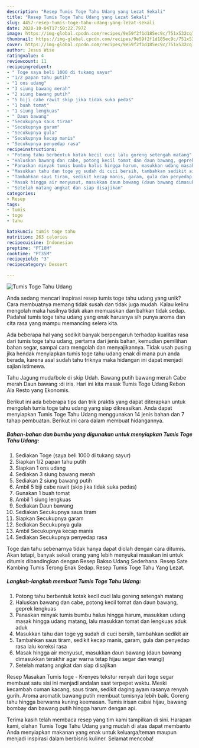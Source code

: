 ```yaml
---
description: "Resep Tumis Toge Tahu Udang yang Lezat Sekali"
title: "Resep Tumis Toge Tahu Udang yang Lezat Sekali"
slug: 4457-resep-tumis-toge-tahu-udang-yang-lezat-sekali
date: 2020-10-04T17:50:22.797Z
image: https://img-global.cpcdn.com/recipes/9e59f2f1d185ec9c/751x532cq70/tumis-toge-tahu-udang-foto-resep-utama.jpg
thumbnail: https://img-global.cpcdn.com/recipes/9e59f2f1d185ec9c/751x532cq70/tumis-toge-tahu-udang-foto-resep-utama.jpg
cover: https://img-global.cpcdn.com/recipes/9e59f2f1d185ec9c/751x532cq70/tumis-toge-tahu-udang-foto-resep-utama.jpg
author: Jesus Wise
ratingvalue: 4
reviewcount: 11
recipeingredient:
- " Toge saya beli 1000 di tukang sayur"
- "1/2 papan tahu putih"
- "1 ons udang"
- "3 siung bawang merah"
- "2 siung bawang putih"
- "5 biji cabe rawit skip jika tidak suka pedas"
- "1 buah tomat"
- "1 siung lengkuas"
- " Daun bawang"
- "Secukupnya saus tiram"
- "Secukupnya garam"
- "Secukupnya gula"
- "Secukupnya kecap manis"
- "Secukupnya penyedap rasa"
recipeinstructions:
- "Potong tahu berbentuk kotak kecil cuci lalu goreng setengah matang"
- "Haluskan bawang dan cabe, potong kecil tomat dan daun bawang, geprek lengkuas"
- "Panaskan minyak tumis bumbu halus hingga harum, masukkan udang masak hingga udang matang, lalu masukkan tomat dan lengkuas aduk aduk"
- "Masukkan tahu dan toge yg sudah di cuci bersih, tambahkan sedikit air"
- "Tambahkan saus tiram, sedikit kecap manis, garam, gula dan penyedap rasa lalu koreksi rasa"
- "Masak hingga air menyusut, masukkan daun bawang (daun bawang dimasukkan terakhir agar warna tetap hijau segar dan wangi)"
- "Setelah matang angkat dan siap disajikan"
categories:
- Resep
tags:
- tumis
- toge
- tahu

katakunci: tumis toge tahu 
nutrition: 263 calories
recipecuisine: Indonesian
preptime: "PT18M"
cooktime: "PT35M"
recipeyield: "3"
recipecategory: Dessert

---
```



![Tumis Toge Tahu Udang](https://img-global.cpcdn.com/recipes/9e59f2f1d185ec9c/751x532cq70/tumis-toge-tahu-udang-foto-resep-utama.jpg)

Anda sedang mencari inspirasi resep tumis toge tahu udang yang unik? Cara membuatnya memang tidak susah dan tidak juga mudah. Kalau keliru mengolah maka hasilnya tidak akan memuaskan dan bahkan tidak sedap. Padahal tumis toge tahu udang yang enak harusnya sih punya aroma dan cita rasa yang mampu memancing selera kita.

Ada beberapa hal yang sedikit banyak berpengaruh terhadap kualitas rasa dari tumis toge tahu udang, pertama dari jenis bahan, kemudian pemilihan bahan segar, sampai cara mengolah dan menyajikannya. Tidak usah pusing jika hendak menyiapkan tumis toge tahu udang enak di mana pun anda berada, karena asal sudah tahu triknya maka hidangan ini dapat menjadi sajian istimewa.

Tahu Jagung muda/bole di skip Udah. Bawang putih bawang merah Cabe merah Daun bawang :di iris. Hari ini kita masak Tumis Toge Udang Rebon Ala Resto yang Ekonomis.


Berikut ini ada beberapa tips dan trik praktis yang dapat diterapkan untuk mengolah tumis toge tahu udang yang siap dikreasikan. Anda dapat menyiapkan Tumis Toge Tahu Udang menggunakan 14 jenis bahan dan 7 tahap pembuatan. Berikut ini cara dalam membuat hidangannya.

<!--inarticleads1-->

##### Bahan-bahan dan bumbu yang digunakan untuk menyiapkan Tumis Toge Tahu Udang:

1. Sediakan  Toge (saya beli 1000 di tukang sayur)
1. Siapkan 1/2 papan tahu putih
1. Siapkan 1 ons udang
1. Sediakan 3 siung bawang merah
1. Sediakan 2 siung bawang putih
1. Ambil 5 biji cabe rawit (skip jika tidak suka pedas)
1. Gunakan 1 buah tomat
1. Ambil 1 siung lengkuas
1. Sediakan  Daun bawang
1. Sediakan Secukupnya saus tiram
1. Siapkan Secukupnya garam
1. Sediakan Secukupnya gula
1. Ambil Secukupnya kecap manis
1. Sediakan Secukupnya penyedap rasa


Toge dan tahu sebenarnya tidak hanya dapat diolah dengan cara ditumis. Akan tetapi, banyak sekali orang yang lebih menyukai masakan ini untuk ditumis dibandingkan dengan Resep Bakso Udang Sederhana. Resep Sate Kambing Tumis Terong Enak Sedap. Resep Tumis Toge Tahu Yang Lezat. 

<!--inarticleads2-->

##### Langkah-langkah membuat Tumis Toge Tahu Udang:

1. Potong tahu berbentuk kotak kecil cuci lalu goreng setengah matang
1. Haluskan bawang dan cabe, potong kecil tomat dan daun bawang, geprek lengkuas
1. Panaskan minyak tumis bumbu halus hingga harum, masukkan udang masak hingga udang matang, lalu masukkan tomat dan lengkuas aduk aduk
1. Masukkan tahu dan toge yg sudah di cuci bersih, tambahkan sedikit air
1. Tambahkan saus tiram, sedikit kecap manis, garam, gula dan penyedap rasa lalu koreksi rasa
1. Masak hingga air menyusut, masukkan daun bawang (daun bawang dimasukkan terakhir agar warna tetap hijau segar dan wangi)
1. Setelah matang angkat dan siap disajikan


Resep Masakan Tumis toge - Krenyes tekstur renyah dari toge segar membuat satu sisi ini menjadi andalan saat terpepet waktu. Meski kecambah cuman kacang, saus tiram, sedikit daging ayam rasanya renyah gurih. Aroma aromatik bawang putih membuat tumisnya lebih baik. Goreng tahu hingga berwarna kuning keemasan. Tumis irisan cabai hijau, bawang bombay dan bawang putih hingga harum dengan api. 

Terima kasih telah membaca resep yang tim kami tampilkan di sini. Harapan kami, olahan Tumis Toge Tahu Udang yang mudah di atas dapat membantu Anda menyiapkan makanan yang enak untuk keluarga/teman maupun menjadi inspirasi dalam berbisnis kuliner. Selamat mencoba!
